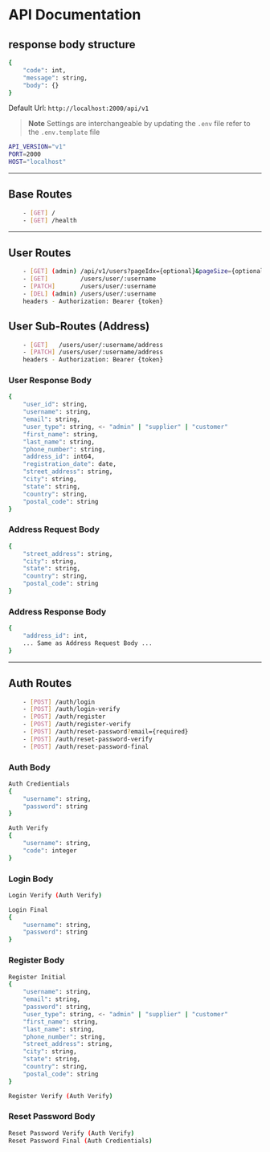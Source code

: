 # API Documentation

## response body structure

```bash
{
    "code": int,
    "message": string,
    "body": {}
}
```

Default Url: `http://localhost:2000/api/v1`

> **Note** Settings are interchangeable by updating the `.env` file refer to the `.env.template` file

```bash
API_VERSION="v1"
PORT=2000
HOST="localhost"
```

---

## Base Routes

```bash
    - [GET] /
    - [GET] /health
```

---

## User Routes

```bash
    - [GET] (admin) /api/v1/users?pageIdx={optional}&pageSize={optional}
    - [GET]         /users/user/:username
    - [PATCH]       /users/user/:username
    - [DEL] (admin) /users/user/:username
    headers - Authorization: Bearer {token}
```

## User Sub-Routes (Address)

```bash
    - [GET]   /users/user/:username/address
    - [PATCH] /users/user/:username/address
    headers - Authorization: Bearer {token}
```

### User Response Body

```bash
{
    "user_id": string,
    "username": string,
    "email": string,
    "user_type": string, <- "admin" | "supplier" | "customer"
    "first_name": string,
    "last_name": string,
    "phone_number": string,
    "address_id": int64,
    "registration_date": date,
    "street_address": string,
    "city": string,
    "state": string,
    "country": string,
    "postal_code": string
}
```

### Address Request Body

```bash
{
    "street_address": string,
    "city": string,
    "state": string,
    "country": string,
    "postal_code": string
}
```

### Address Response Body

```bash
{
    "address_id": int,
    ... Same as Address Request Body ...
}
```

---

## Auth Routes

```bash
    - [POST] /auth/login
    - [POST] /auth/login-verify
    - [POST] /auth/register
    - [POST] /auth/register-verify
    - [POST] /auth/reset-password?email={required}
    - [POST] /auth/reset-password-verify
    - [POST] /auth/reset-password-final
```

### Auth Body
    
```bash
Auth Credientials
{
    "username": string,
    "password": string
}

Auth Verify
{
    "username": string,
    "code": integer
}
```

### Login Body

```bash
Login Verify (Auth Verify)

Login Final
{
    "username": string,
    "password": string
}
```

### Register Body

```bash
Register Initial
{
    "username": string,
    "email": string,
    "password": string,
    "user_type": string, <- "admin" | "supplier" | "customer"
    "first_name": string,
    "last_name": string,
    "phone_number": string,
    "street_address": string,
    "city": string,
    "state": string,
    "country": string,
    "postal_code": string
}

Register Verify (Auth Verify)
```

### Reset Password Body

```bash
Reset Password Verify (Auth Verify)
Reset Password Final (Auth Credientials)
```
